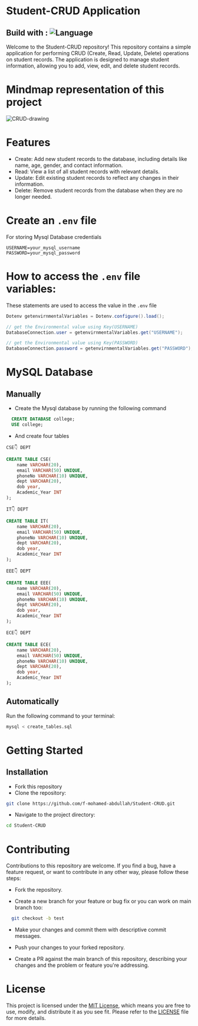 # Student-CRUD Application
## Build with : ![Language](https://img.shields.io/badge/language-Java,MySql-orange.svg)&nbsp;
Welcome to the Student-CRUD repository! This repository contains a simple application for performing CRUD (Create, Read, Update, Delete) operations on student records. The application is designed to manage student information, allowing you to add, view, edit, and delete student records.
# Mindmap representation of this project

![CRUD-drawing](https://github.com/f-mohamed-abdullah/Student-CRUD/assets/115330277/e93b9407-06a5-473f-b4f0-ec91681d0fe0)

# Features
- Create: Add new student records to the database, including details like name, age, gender, and contact information.
- Read: View a list of all student records with relevant details.
- Update: Edit existing student records to reflect any changes in their information.
- Delete: Remove student records from the database when they are no longer needed.
# Create an ```.env``` file
  For storing Mysql Database credentials
  ```.env
  USERNAME=your_mysql_username
  PASSWORD=your_mysql_password
```
# How to access the ```.env``` file variables:
  These statements are used to access the value in the ```.env``` file
```java
Dotenv getenvirnmentalVariables = Dotenv.configure().load();

// get the Environmental value using Key(USERNAME)
DatabaseConnection.user = getenvirnmentalVariables.get("USERNAME");

// get the Environmental value using Key(PASSWORD)
DatabaseConnection.password = getenvirnmentalVariables.get("PASSWORD");
```
# MySQL Database
## Manually
- Create the Mysql database by running the following command
```sql
  CREATE DATABASE college;
  USE college;
  ```
- And create four tables
  <br>
  
```CSE👇 DEPT```

```sql
CREATE TABLE CSE(
    name VARCHAR(20),
    email VARCHAR(50) UNIQUE,
    phoneNo VARCHAR(10) UNIQUE,
    dept VARCHAR(20),
    dob year,
    Academic_Year INT
);
```
```IT👇 DEPT```

```sql
CREATE TABLE IT(
    name VARCHAR(20),
    email VARCHAR(50) UNIQUE,
    phoneNo VARCHAR(10) UNIQUE,
    dept VARCHAR(20),
    dob year,
    Academic_Year INT
);
```
```EEE👇 DEPT```

```sql
CREATE TABLE EEE(
    name VARCHAR(20),
    email VARCHAR(50) UNIQUE,
    phoneNo VARCHAR(10) UNIQUE,
    dept VARCHAR(20),
    dob year,
    Academic_Year INT
);
```
```ECE👇 DEPT```

```sql
CREATE TABLE ECE(
    name VARCHAR(20),
    email VARCHAR(50) UNIQUE,
    phoneNo VARCHAR(10) UNIQUE,
    dept VARCHAR(20),
    dob year,
    Academic_Year INT
);
```
## Automatically
Run the following command to your terminal:

```bash
mysql < create_tables.sql
```

  
# Getting Started
## Installation
- Fork this repository
- Clone the repository:
```bash
git clone https://github.com/f-mohamed-abdullah/Student-CRUD.git
```
- Navigate to the project directory:
```bash
cd Student-CRUD
```
# Contributing
Contributions to this repository are welcome. If you find a bug, have a feature request, or want to contribute in any other way, please follow these steps:

- Fork the repository.

- Create a new branch for your feature or bug fix or you can work on main branch too:
```bash
  git checkout -b test
```
- Make your changes and commit them with descriptive commit messages.

- Push your changes to your forked repository.

- Create a PR against the main branch of this repository, describing your changes and the problem or feature you're addressing.

# License
This project is licensed under the <a href="https://en.wikipedia.org//wiki/MIT_License">MIT License</a>, which means you are free to use, modify, and distribute it as you see fit. Please refer to the <a href="https://github.com/f-mohamed-abdullah/Student-CRUD/blob/main/LICENSE">LICENSE</a> file for more details.









